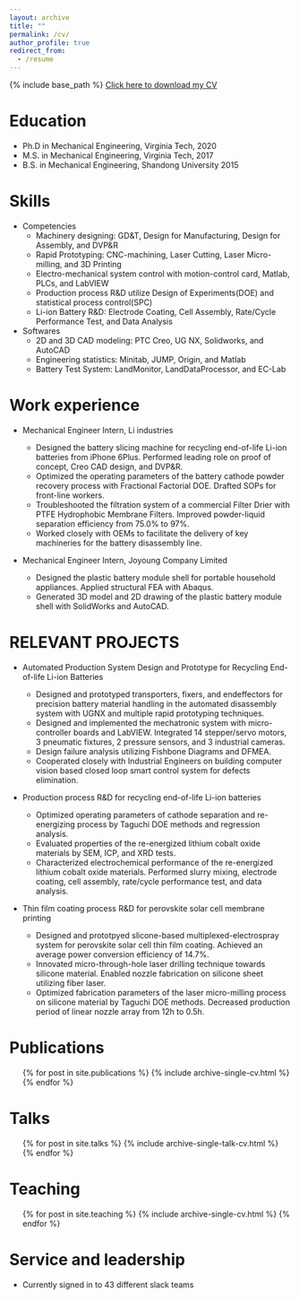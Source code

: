 ```yaml
---
layout: archive
title: ""
permalink: /cv/
author_profile: true
redirect_from:
  - /resume
---
```


{% include base_path %}
[Click here to download my CV](http://liliurui8965.github.io/1.github.io/files/Liurui_Li_Resume.pdf)


Education
======
* Ph.D in Mechanical Engineering, Virginia Tech, 2020 
* M.S. in Mechanical Engineering, Virginia Tech, 2017 
* B.S. in Mechanical Engineering, Shandong University 2015

Skills
======
* Competencies
  * Machinery designing: GD&T, Design for Manufacturing, Design for Assembly, and DVP&R
  * Rapid Prototyping: CNC-machining, Laser Cutting, Laser Micro-milling, and 3D Printing
  * Electro-mechanical system control with motion-control card, Matlab, PLCs, and LabVIEW
  * Production process R&D utilize Design of Experiments(DOE) and statistical process control(SPC)
  * Li-ion Battery R&D: Electrode Coating, Cell Assembly, Rate/Cycle Performance Test, and Data Analysis
* Softwares
  * 2D and 3D CAD modeling: PTC Creo, UG NX, Solidworks, and AutoCAD
  * Engineering statistics: Minitab, JUMP, Origin, and Matlab
  * Battery Test System: LandMonitor, LandDataProcessor, and EC-Lab

Work experience
======
* Mechanical Engineer Intern, Li industries
  * Designed the battery slicing machine for recycling end-of-life Li-ion batteries from iPhone 6Plus. Performed leading role on proof of concept, Creo CAD design, and DVP&R.
  * Optimized the operating parameters of the battery cathode powder recovery process with Fractional Factorial DOE. Drafted SOPs for front-line workers.
  * Troubleshooted the filtration system of a commercial Filter Drier with PTFE Hydrophobic Membrane Filters. Improved powder-liquid separation efficiency from 75.0% to 97%.
  * Worked closely with OEMs to facilitate the delivery of key machineries for the battery disassembly line.

* Mechanical Engineer Intern, Joyoung Company Limited
  * Designed the plastic battery module shell for portable household appliances. Applied structural FEA with Abaqus.
  * Generated 3D model and 2D drawing of the plastic battery module shell with SolidWorks and AutoCAD.
  
RELEVANT PROJECTS
======
* Automated Production System Design and Prototype for Recycling End-of-life Li-ion Batteries
  * Designed and prototyped transporters, fixers, and endeffectors for precision battery material handling in the automated disassembly system with UGNX and multiple rapid prototyping techniques.
  * Designed and implemented the mechatronic system with micro-controller boards and LabVIEW. Integrated 14 stepper/servo motors, 3 pneumatic fixtures, 2 pressure sensors, and 3 industrial cameras.
  * Design failure analysis utilizing Fishbone Diagrams and DFMEA.
  * Cooperated closely with Industrial Engineers on building computer vision based closed loop smart control system for defects elimination.

* Production process R&D for recycling end-of-life Li-ion batteries
  * Optimized operating parameters of cathode separation and re-energizing process by Taguchi DOE methods and regression analysis.
  * Evaluated properties of the re-energized lithium cobalt oxide materials by SEM, ICP, and XRD tests.
  * Characterized electrochemical performance of the re-energized lithium cobalt oxide materials. Performed slurry mixing, electrode coating, cell assembly, rate/cycle performance test, and data analysis.

* Thin film coating process R&D for perovskite solar cell membrane printing
  * Designed and prototpyed slicone-based multiplexed-electrospray system for perovskite solar cell thin film coating. Achieved an average power conversion efficiency of 14.7%.
  * Innovated micro-through-hole laser drilling technique towards silicone material. Enabled nozzle fabrication on silicone sheet utilizing fiber laser.
  * Optimized fabrication parameters of the laser micro-milling process on silicone material by Taguchi DOE methods. Decreased production period of linear nozzle array from 12h to 0.5h.

Publications
======
  <ul>{% for post in site.publications %}
    {% include archive-single-cv.html %}
  {% endfor %}</ul>
  
Talks
======
  <ul>{% for post in site.talks %}
    {% include archive-single-talk-cv.html %}
  {% endfor %}</ul>
  
Teaching
======
  <ul>{% for post in site.teaching %}
    {% include archive-single-cv.html %}
  {% endfor %}</ul>
  
Service and leadership
======
* Currently signed in to 43 different slack teams
